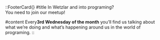 

::FooterCard{}
#title
In Wetzlar and into programing? <br>You need to join our meetup!

#content
Every<strong>3rd Wednesday of the month</strong> you’ll find us talking
about what we’re doing and what’s happening around us in the world of
programing.
::